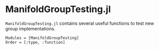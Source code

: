 # ManifoldGroupTesting.jl

`ManifoldGroupTesting.jl` contains several useful functions to test new group implementations.


```@autodocs
Modules = [ManifoldGroupTesting]
Order = [:type, :function]
```
